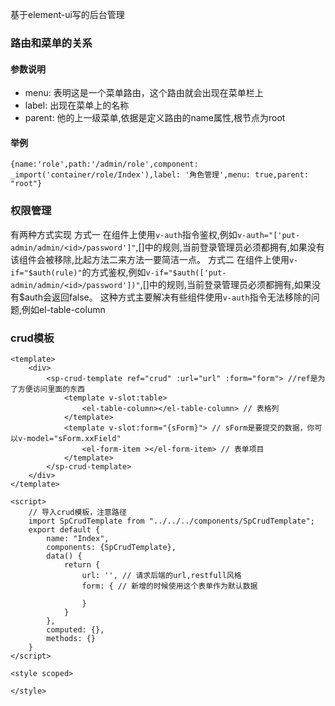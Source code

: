 基于element-ui写的后台管理

### 路由和菜单的关系
#### 参数说明
- menu: 表明这是一个菜单路由，这个路由就会出现在菜单栏上
- label: 出现在菜单上的名称
- parent: 他的上一级菜单,依据是定义路由的name属性,根节点为root
#### 举例
`{name:'role',path:'/admin/role',component: _import('container/role/Index'),label: '角色管理',menu: true,parent: "root"}`

### 权限管理
有两种方式实现
方式一
在组件上使用`v-auth`指令鉴权,例如`v-auth="['put-admin/admin/<id>/password']"`,[]中的规则,当前登录管理员必须都拥有,如果没有该组件会被移除,比起方法二来方法一要简洁一点。
方式二
在组件上使用`v-if="$auth(rule)"`的方式鉴权,例如`v-if="$auth(['put-admin/admin/<id>/password'])"`,[]中的规则,当前登录管理员必须都拥有,如果没有$auth会返回false。
这种方式主要解决有些组件使用`v-auth`指令无法移除的问题,例如el-table-column



### crud模板
```vue
<template>
    <div>
        <sp-crud-template ref="crud" :url="url" :form="form"> //ref是为了方便访问里面的东西
            <template v-slot:table> 
                <el-table-column></el-table-column> // 表格列
            </template>
            <template v-slot:form="{sForm}"> // sForm是要提交的数据，你可以v-model="sForm.xxField"
                <el-form-item ></el-form-item> // 表单项目
            </template>
        </sp-crud-template>
    </div>
</template>

<script>
    // 导入crud模板，注意路径
    import SpCrudTemplate from "../../../components/SpCrudTemplate";
    export default {
        name: "Index",
        components: {SpCrudTemplate},
        data() {
            return {
                url: '', // 请求后端的url,restfull风格
                form: { // 新增的时候使用这个表单作为默认数据

                }
            }
        },
        computed: {},
        methods: {}
    }
</script>

<style scoped>

</style>
```